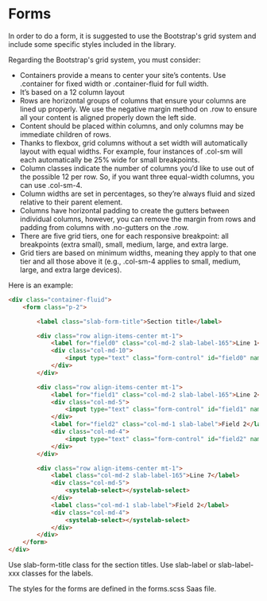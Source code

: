 # Forms

In order to do a form, it is suggested to use the Bootstrap's grid system and include some specific styles included in the library.

Regarding the Bootstrap's grid system, you must consider:

- Containers provide a means to center your site’s contents. Use .container for fixed width or .container-fluid for full width.
- It’s based on a 12 column layout
- Rows are horizontal groups of columns that ensure your columns are lined up properly. We use the negative margin method on .row to ensure all your content is aligned properly down the left side.
- Content should be placed within columns, and only columns may be immediate children of rows.
- Thanks to flexbox, grid columns without a set width will automatically layout with equal widths. For example, four instances of .col-sm will each automatically be 25% wide for small breakpoints.
- Column classes indicate the number of columns you’d like to use out of the possible 12 per row. So, if you want three equal-width columns, you can use .col-sm-4.
- Column widths are set in percentages, so they’re always fluid and sized relative to their parent element.
- Columns have horizontal padding to create the gutters between individual columns, however, you can remove the margin from rows and padding from columns with .no-gutters on the .row.
- There are five grid tiers, one for each responsive breakpoint: all breakpoints (extra small), small, medium, large, and extra large.
- Grid tiers are based on minimum widths, meaning they apply to that one tier and all those above it (e.g., .col-sm-4 applies to small, medium, large, and extra large devices).


Here is an example:

```html
<div class="container-fluid">
    <form class="p-2">

        <label class="slab-form-title">Section title</label>

        <div class="row align-items-center mt-1">
            <label for="field0" class="col-md-2 slab-label-165">Line 1</label>
            <div class="col-md-10">
                <input type="text" class="form-control" id="field0" name="field0">
            </div>
        </div>

        <div class="row align-items-center mt-1">
            <label for="field1" class="col-md-2 slab-label-165">Line 2</label>
            <div class="col-md-5">
                <input type="text" class="form-control" id="field1" name="field1">
            </div>
            <label for="field2" class="col-md-1 slab-label">Field 2</label>
            <div class="col-md-4">
                <input type="text" class="form-control" id="field2" name="field2">
            </div>
        </div>

        <div class="row align-items-center mt-1">
            <label class="col-md-2 slab-label-165">Line 7</label>
            <div class="col-md-5">
                <systelab-select></systelab-select>
            </div>
            <label class="col-md-1 slab-label">Field 2</label>
            <div class="col-md-4">
                <systelab-select></systelab-select>
            </div>
        </div>
    </form>
</div>
```

Use slab-form-title class for the section titles.
Use slab-label or slab-label-xxx  classes for the labels.

The styles for the forms are defined in the forms.scss Saas file.


